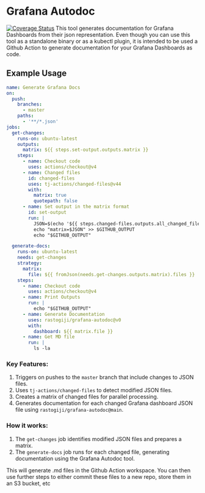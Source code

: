# Grafana Autodoc
[![Coverage Status](https://coveralls.io/repos/github/rastogiji/grafana-autodoc/badge.svg?branch=main)](https://coveralls.io/github/rastogiji/grafana-autodoc?branch=main)
This tool generates documentation for Grafana Dashboards from their json representation. Even though you can use this tool as a standalone binary or as a kubectl plugin, it is intended to be used a Github Action to generate documentation for your Grafana Dashboards as code.

## Example Usage
```yaml
name: Generate Grafana Docs
on:
  push:
    branches:
      - master
    paths:
      - '**/*.json'
jobs:
  get-changes:
    runs-on: ubuntu-latest
    outputs:
      matrix: ${{ steps.set-output.outputs.matrix }}
    steps:
      - name: Checkout code
        uses: actions/checkout@v4
      - name: Changed files
        id: changed-files
        uses: tj-actions/changed-files@v44
        with:
          matrix: true
          quotepath: false
      - name: Set output in the matrix format
        id: set-output
        run: |
          JSON=$(echo '${{ steps.changed-files.outputs.all_changed_files }}' | jq -c '{files: .}')
          echo "matrix=$JSON" >> $GITHUB_OUTPUT
          echo "$GITHUB_OUTPUT"

  generate-docs:
    runs-on: ubuntu-latest
    needs: get-changes
    strategy:
      matrix:
        file: ${{ fromJson(needs.get-changes.outputs.matrix).files }}
    steps:
      - name: Checkout code
        uses: actions/checkout@v4
      - name: Print Outputs
        run: |
          echo "$GITHUB_OUTPUT"
      - name: Generate Documentation
        uses: rastogiji/grafana-autodoc@v0
        with:
          dashboard: ${{ matrix.file }}
      - name: Get MD file
        run: |
          ls -la
```

### Key Features:

1. Triggers on pushes to the `master` branch that include changes to JSON files.
2. Uses `tj-actions/changed-files` to detect modified JSON files.
3. Creates a matrix of changed files for parallel processing.
4. Generates documentation for each changed Grafana dashboard JSON file using `rastogiji/grafana-autodoc@main`.

### How it works:

1. The `get-changes` job identifies modified JSON files and prepares a matrix.
2. The `generate-docs` job runs for each changed file, generating documentation using the Grafana Autodoc tool.

This will generate <dashboard-name>.md files in the Github Action workspace. You can then use further steps to either commit these files to a new repo, store them in an S3 bucket, etc
